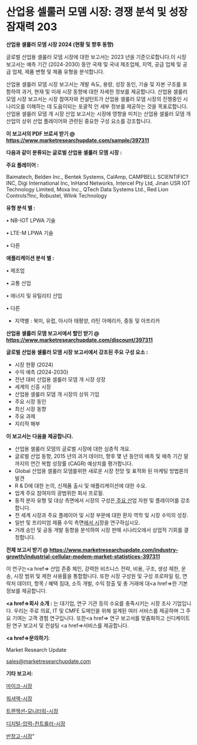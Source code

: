 # 산업용 셀룰러 모뎀 시장: 경쟁 분석 및 성장 잠재력 203

<strong>산업용 셀룰러 모뎀 시장 2024 (현황 및 향후 동향)</strong>

글로벌 산업용 셀룰러 모뎀 시장에 대한 보고서는 2023 년을 기준으로합니다.이 시장 보고서는 예측 기간 (2024-2030) 동안 국제 및 국내 제조업체, 지역, 공급 업체 및 공급 업체, 제품 변형 및 제품 유형을 분석합니다.

산업용 셀룰러 모뎀 시장 보고서는 개발 속도, 용량, 성장 동인, 기술 및 자본 구조를 포함하여 과거, 현재 및 미래 시장 동향에 대한 자세한 정보를 제공합니다. 산업용 셀룰러 모뎀 시장 보고서는 시장 참여자와 컨설턴트가 산업용 셀룰러 모뎀 시장의 진행중인 시나리오를 이해하는 데 도움이되는 포괄적 인 세부 정보를 제공하는 것을 목표로합니다. 산업용 셀룰러 모뎀 개 시장 산업 보고서는 시장에 영향을 미치는 산업용 셀룰러 모뎀 개 산업의 상위 산업 플레이어와 관련된 중요한 구성 요소를 강조합니다.



<strong>이 보고서의 PDF 브로셔 받기 @ <a href=https://www.marketresearchupdate.com/sample/397311>https://www.marketresearchupdate.com/sample/397311</a></strong>



<strong>다음과 같이 분류되는 글로벌 산업용 셀룰러 모뎀 시장 :</strong>



<strong>주요 플레이어 :</strong>

Baimatech, Belden Inc., Bentek Systems, CalAmp, CAMPBELL SCIENTIFIC?INC, Digi International Inc, InHand Networks, Intercel Pty Ltd, Jinan USR IOT Technology Limited, Moxa Inc., QTech Data Systems Ltd., Red Lion Controls?Inc, Robustel, Wlink Technology



<strong>유형 분석 별 :</strong>

• NB-IOT LPWA 기술

• LTE-M LPWA 기술

• 다른



<strong>애플리케이션 분석 별 :</strong>

• 제조업

• 교통 산업

• 에너지 및 유틸리티 산업

• 다른

<ul>
  <li>지역별 : 북미, 유럽, 아시아 태평양, 라틴 아메리카, 중동 및 아프리카</li>
</ul>


<strong>산업용 셀룰러 모뎀 보고서에서 할인 받기 @ <a href=https://www.marketresearchupdate.com/discount/397311>https://www.marketresearchupdate.com/discount/397311</a></strong>



<strong>글로벌 산업용 셀룰러 모뎀 시장 보고서에서 강조된 주요 구성 요소 :</strong>
<ul>
  <li>시장 현황 (2024)</li>
  <li>수익 예측 (2024-2030)</li>
  <li>전년 대비 산업용 셀룰러 모뎀 개 시장 성장</li>
  <li>세계의 신흥 시장</li>
  <li>산업용 셀룰러 모뎀 개 시장의 상위 기업</li>
  <li>주요 시장 동인</li>
  <li>최신 시장 동향</li>
  <li>주요 과제</li>
  <li>지리적 해부</li>
</ul>


<strong>이 보고서는 다음을 제공합니다.</strong>
<ul>
  <li>산업용 셀룰러 모뎀의 글로벌 시장에 대한 심층적 개요.</li>
  <li>글로벌 산업 동향, 2015 년의 과거 데이터, 향후 몇 년 동안의 예측 및 예측 기간 말까지의 연간 복합 성장률 (CAGR) 예상치를 평가합니다.</li>
  <li>Global 산업용 셀룰러 모뎀를위한 새로운 시장 전망 및 표적화 된 마케팅 방법론의 발견</li>
  <li>R &amp; D에 대한 논의, 신제품 출시 및 애플리케이션에 대한 수요.</li>
  <li>업계 주요 참여자의 광범위한 회사 프로필.</li>
  <li>동적 분자 유형 및 대상 측면에서 시장의 구성은<a href=> 주요 산</a>업 자원 및 플레이어를 강조합니다.</li>
  <li>전 세계 시장과 주요 플레이어 및 시장 부문에 대한 환자 역학 및 시장 수익의 성장.</li>
  <li>일반 및 프리미엄 제품 수익 측면<a href=>에서 시</a>장을 연구하십시오.</li>
  <li>거래 승인 및 공동 개발 동향을 분석하여 시장 판매 시나리오에서 상업적 기회를 결정합니다.</li>
</ul>



<strong>전체 보고서 받기 @ <a href=https://www.marketresearchupdate.com/industry-growth/industrial-cellular-modem-market-statistices-397311>https://www.marketresearchupdate.com/industry-growth/industrial-cellular-modem-market-statistices-397311</a></strong>

이 연구는<a href=> 산업 존중</a> 체인, 강력한 비즈니스 전략, 비용, 구조, 생성 제한, 운송, 시장 범위 및 제한 사용률을 통합합니다. 또한 시장 구성원 및 구성 프로파일 링, 연락처 데이터, 항목 / 혜택 침대, 소득 개발, 수익 창출 및 총 거래에 대<a href=>한 기본 </a>정보를 제공합니다.



<strong><a href=>회사 소</a>개 :</strong>
는 대기업, 연구 기관 등의 수요를 충족시키는 시장 조사 기업입니다. 우리는 주로 의료, IT 및 CMFE 도메인을 위해 설계된 여러 서비스를 제공하며 그 주요 기여는 고객 경험 연구입니다. 또한<a href=> 연구 보</a>고서를 맞춤화하고 신디케이트 된 연구 보고서 및 컨설팅 <a href=>서비스</a>를 제공합니다.



<strong><a href=>문의하기:</a></strong>

Market Research Update

sales@marketresearchupdate.com



<strong>기타 보고서:</strong>

<a href=https://www.linkedin.com/pulse/마이크-시장-동향-및-성장-전망-trend-tracking-tips-360-analysis/>마이크-시장</a>

<a href=https://www.linkedin.com/pulse/워셔액-시장-현재-및-미래-성장-2029-consumer-connection-chronicles-24--kg2of/>워셔액-시장</a>

<a href=https://www.linkedin.com/pulse/트랜잭션-모니터링-시장-동향-및-성장-전망-trend-tracking-tips-360-analysis-vjm7f/>트랜잭션-모니터링-시장</a>

<a href=https://www.linkedin.com/pulse/디지털-압력-컨트롤러-시장-진입-전략-및-위험-평가2030년-isdailynews-oiyjf/>디지털-압력-컨트롤러-시장</a>

<a href=https://www.linkedin.com/pulse/반창고-시장-동향-및-성장-전망-consumer-connection-compendium-ana-dpo9f/>반창고-시장</a>"
